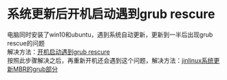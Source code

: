 # 系统更新后开机启动遇到grub rescure
电脑同时安装了win10和ubuntu，遇到系统自动更新，更新到一半后出现grub rescue的问题  
解决方法：[开机启动遇到grub rescure](https://jingyan.baidu.com/album/c85b7a640cd7d6003bac95f8.html?picindex=3)  
按照此步骤解决之后，再重新开机还会遇到这个问题，解决方法：[jinlinux系统更新MBR的grub部分](https://blog.csdn.net/peerless1994/article/details/52226169)
